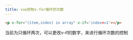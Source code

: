 ```yaml
---
title: vue控制v-for循环的次数
---
```

```html
<p v-for="(item,index) in array" v-if='index<=1'></p>
```

当前为只循环两次，可以更改v-if的数字，来进行循环次数的控制